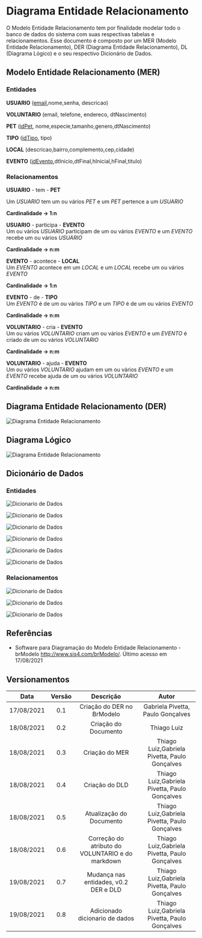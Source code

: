 # Diagrama Entidade Relacionamento

O Modelo Entidade Relacionamento tem por finalidade modelar todo o banco de dados do sistema com suas respectivas tabelas e relacionamentos. Esse documento é composto por um MER (Modelo Entidade Relacionamento), DER (Diagrama Entidade Relacionamento), DL (Diagrama Lógico) e o seu respectivo Dicionário de Dados.

## Modelo Entidade Relacionamento (MER)

### Entidades

**USUARIO** (<u>email</u>,nome,senha, descricao)

**VOLUNTARIO** (email, telefone, endereco, dtNascimento)

**PET** (<u>idPet</u>, nome,especie,tamanho,genero,dtNascimento)

**TIPO** (<u>idTipo</u>, tipo)

**LOCAL** (descricao,bairro,complemento,cep,cidade)

**EVENTO** (<u>idEvento</u>,dtInicio,dtFinal,hInicial,hFinal,titulo)

### Relacionamentos

**USUARIO** - tem - **PET**

Um _USUARIO_ tem um ou vários _PET_ e um _PET_ pertence a um _USUARIO_

**Cardinalidade -> 1:n**

**USUARIO** - participa - **EVENTO**<br>
Um ou vários _USUARIO_  participam de um ou vários _EVENTO_ e um _EVENTO_ recebe um ou vários _USUARIO_

**Cardinalidade -> n:m**

**EVENTO** - acontece - **LOCAL**<br>
Um _EVENTO_ acontece em um _LOCAL_
e um _LOCAL_ recebe um ou vários _EVENTO_

**Cardinalidade -> 1:n**

**EVENTO** - de - **TIPO**<br>
Um _EVENTO_ é de um ou vários _TIPO_ e um _TIPO_ é de um ou vários _EVENTO_

**Cardinalidade -> n:m**

**VOLUNTARIO** - cria - **EVENTO**<br>
Um ou vários _VOLUNTARIO_  criam um ou vários _EVENTO_ e um _EVENTO_ é criado de um ou vários _VOLUNTARIO_

**Cardinalidade -> n:m**

**VOLUNTARIO** - ajuda - **EVENTO**<br>
Um ou vários _VOLUNTARIO_ ajudam em um ou vários _EVENTO_ e um _EVENTO_ recebe ajuda de um ou vários _VOLUNTARIO_

**Cardinalidade -> n:m**

## Diagrama Entidade Relacionamento (DER)

![Diagrama Entidade Relacionamento](./img/der.png)

## Diagrama Lógico

![Diagrama Entidade Relacionamento](./img/dld.png)

## Dicionário de Dados
### Entidades

![Dicionario de Dados](./img/dicionario_usuario.png)

![Dicionario de Dados](./img/dicionario_voluntario.png)

![Dicionario de Dados](./img/dicionario_pet.png)

![Dicionario de Dados](./img/dicionario_evento.png)

![Dicionario de Dados](./img/dicionario_tipo.png)

![Dicionario de Dados](./img/dicionario_local.png)

### Relacionamentos

![Dicionario de Dados](./img/dicionario_ajuda.png)

![Dicionario de Dados](./img/dicionario_cria.png)

![Dicionario de Dados](./img/dicionario_participa.png)
## Referências

- Software para Diagramação do Modelo Entidade Relacionamento - brModelo <http://www.sis4.com/brModelo/>. Último acesso em 17/08/2021

## Versionamentos

|Data|Versão|Descrição|Autor|
|:--------:|:---:|:-------------------: |:-----------------------:|
|17/08/2021| 0.1 | Criação do DER no BrModelo | Gabriela Pivetta, Paulo Gonçalves |
|18/08/2021| 0.2 | Criação do Documento | Thiago Luiz |  
|18/08/2021| 0.3 | Criação do MER | Thiago Luiz,Gabriela Pivetta, Paulo Gonçalves |
|18/08/2021| 0.4 | Criação do DLD | Thiago Luiz,Gabriela Pivetta, Paulo Gonçalves |
|18/08/2021| 0.5 | Atualização do Documento | Thiago Luiz,Gabriela Pivetta, Paulo Gonçalves |
|18/08/2021| 0.6 | Correção do atributo do VOLUNTARIO  e do markdown| Thiago Luiz,Gabriela Pivetta, Paulo Gonçalves |
|19/08/2021| 0.7 | Mudança nas entidades, v0.2 DER e DLD | Thiago Luiz,Gabriela Pivetta, Paulo Gonçalves |
|19/08/2021| 0.8 | Adicionado dicionario de dados | Thiago Luiz,Gabriela Pivetta, Paulo Gonçalves |
